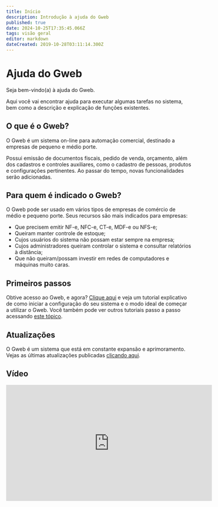```yaml
---
title: Início
description: Introdução à ajuda do Gweb
published: true
date: 2024-10-25T17:35:45.066Z
tags: visão geral
editor: markdown
dateCreated: 2019-10-28T03:11:14.300Z
---
```


# Ajuda do Gweb

Seja bem-vindo(a) à ajuda do Gweb. 

Aqui você vai encontrar ajuda para executar algumas tarefas no sistema, bem como a descrição e explicação de funções existentes.

## O que é o Gweb?

O Gweb é um sistema on-line para automação comercial, destinado a empresas de pequeno e médio porte.

Possui emissão de documentos fiscais, pedido de venda, orçamento, além dos cadastros e controles auxiliares, como o cadastro de pessoas, produtos e configurações pertinentes. Ao passar do tempo, novas funcionalidades serão adicionadas.

## Para quem é indicado o Gweb?

O Gweb pode ser usado em vários tipos de empresas de comércio de médio e pequeno porte. Seus recursos são mais indicados para empresas:

- Que precisem emitir NF-e, NFC-e, CT-e, MDF-e ou NFS-e;
- Queiram manter controle de estoque;
- Cujos usuários do sistema não possam estar sempre na empresa;
- Cujos administradores queiram controlar o sistema e consultar relatórios à distância;
- Que não queiram/possam investir em redes de computadores e máquinas muito caras.

<!--
## Requisitos

O Gweb possui alguns executáveis e integrações com aplicativos externos, confira os [requisitos](/pt-br/requisitos) para saber se seus dispositivos se enquadram.
-->

## Primeiros passos

Obtive acesso ao Gweb, e agora? [Clique aqui](/tutoriais/primeiros-passos) e veja um tutorial explicativo de como iniciar a configuração do seu sistema e o modo ideal de começar a utilizar o Gweb. Você também pode ver outros tutoriais passo a passo acessando [este tópico](/tutoriais).


## Atualizações

O Gweb é um sistema que está em constante expansão e aprimoramento. Vejas as últimas atualizações publicadas [clicando aqui](/atualizacoes).

## Vídeo

<div class="text-center">
	<iframe width="560" height="315" src="https://www.youtube.com/embed/SI8Nc0jxQq0?si=wWHY93ZFftjbqdgU" title="YouTube video player" frameborder="0" allow="accelerometer; autoplay; clipboard-write; encrypted-media; gyroscope; picture-in-picture; web-share" allowfullscreen></iframe>
</div>